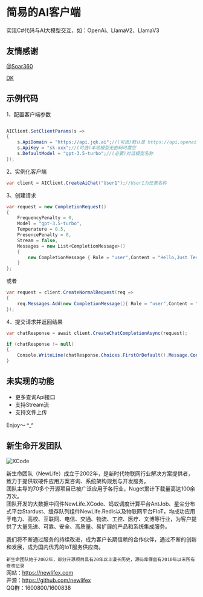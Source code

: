 # 简易的AI客户端
实现C#代码与AI大模型交互，如：OpenAi、LlamaV2、LlamaV3

## 友情感谢
[@Soar360](https://github.com/Soar360)

[DK](jqk.feinian.net)

## 示例代码
1、配置客户端参数
```C#

AIClient.SetClientParams(s =>
{
    s.ApiDomain = "https://api.jqk.ai";//(可选)默认是 https://api.openai.com
    s.ApiKey = "sk-xxx";//(可选)本地模型无密码可置空
    s.DefaultModel = "gpt-3.5-turbo";//(必要)对话模型名称
});

```
2、实例化客户端
```C#
var client = AIClient.CreateAiChat("User1");//User1为任意名称
```

3、创建请求
```C#
var request = new CompletionRequest()
{
    FrequencyPenalty = 0,
    Model = "gpt-3.5-turbo",
    Temperature = 0.5,
    PresencePenalty = 0,
    Stream = false,
    Messages = new List<CompletionMessage>()
    {
        new CompletionMessage { Role = "user",Content = "Hello,Just Test"}
    }
};
```

或者
```C#
var request = client.CreateNormalRequest(req =>
{
    req.Messages.Add(new CompletionMessage(){ Role = "user",Content = "Hello,Just Test" });
});
```

4、提交请求并返回结果

```C#
var chatResponse = await client.CreateChatCompletionAsync(request);

if (chatResponse != null)
{
    Console.WriteLine(chatResponse.Choices.FirstOrDefault().Message.Content);
}
```



## 未实现的功能
- 更多查询Api接口
- 支持Stream流
- 支持文件上传


Enjoy～  ^_^





## 新生命开发团队
![XCode](https://newlifex.com/logo.png)

新生命团队（NewLife）成立于2002年，是新时代物联网行业解决方案提供者，致力于提供软硬件应用方案咨询、系统架构规划与开发服务。  
团队主导的70多个开源项目已被广泛应用于各行业，Nuget累计下载量高达100余万次。  
团队开发的大数据中间件NewLife.XCode、蚂蚁调度计算平台AntJob、星尘分布式平台Stardust、缓存队列组件NewLife.Redis以及物联网平台FIoT，均成功应用于电力、高校、互联网、电信、交通、物流、工控、医疗、文博等行业，为客户提供了大量先进、可靠、安全、高质量、易扩展的产品和系统集成服务。

我们将不断通过服务的持续改进，成为客户长期信赖的合作伙伴，通过不断的创新和发展，成为国内优秀的IoT服务供应商。

`新生命团队始于2002年，部分开源项目具有20年以上漫长历史，源码库保留有2010年以来所有修改记录`  
网站：https://newlifex.com  
开源：https://github.com/newlifex  
QQ群：1600800/1600838 


